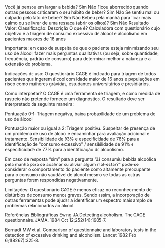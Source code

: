 Você já pensou em largar a bebida?
Sim
Não
Ficou aborrecido quando outras pessoas criticaram o seu hábito de beber?
Sim
Não
Se sentiu mal ou culpado pelo fato de beber?
Sim
Não
Bebeu pela manhã para ficar mais calmo ou se livrar de uma ressaca (abrir os olhos)?
Sim
Não
Resultado
Valor:
Classificação:
Descrição
O que é?
Calculadora com questionário cujo objetivo é a triagem de consumo excessivo de álcool e alcoolismo em pacientes maiores de 16 anos.

Importante: em caso de suspeita de que o paciente esteja minimizando seu uso de álcool, fazer mais perguntas qualitativas (ou seja, sobre quantidade, frequência, padrão de consumo) para determinar melhor a natureza e a extensão do problema.

Indicações de uso:
O questionário CAGE é indicado para triagem de todos pacientes que ingerem álcool com idade maior de 16 anos e populações em risco como mulheres grávidas, estudantes universitários e presidiários.

Como interpretar?
O CAGE é uma ferramenta de triagem, e como medida de rastreio não pretende fornecer um diagnóstico. O resultado deve ser interpretado da seguinte maneira:

Pontuação 0-1: Triagem negativa, baixa probabilidade de um problema de uso de álcool.

Pontuação maior ou igual a 2: Triagem positiva. Suspeitar de presença de um problema de uso de álcool e encaminhar para avaliação adicional e tratamento. Sensibilidade de 93% e especificidade de 76% para a identificação de "consumo excessivo" / sensibilidade de 91% e especificidade de 77% para a identificação do alcoolismo.

Em caso de resposta “sim” para a pergunta “Já consumiu bebida alcoólica pela manhã para se acalmar ou aliviar algum mal-estar?” pode-se considerar o comportamento do paciente como altamente preocupante para o consumo não saudável de álcool mesmo se todas as outras perguntas forem respondidas negativamente.

Limitações:
O questionário CAGE é menos eficaz no reconhecimento de distúrbios de consumo menos graves. Sendo assim, a incorporação de outras ferramentas pode ajudar a identificar um espectro mais amplo de problemas relacionados ao álcool.

Referências Bibliográficas
Ewing JA.Detecting alcoholism. The CAGE questionnaire. JAMA. 1984 Oct 12;252(14):1905-7.

Bernadt MW et al. Comparison of questionnaire and laboratory tests in the detection of excessive drinking and alcoholism. Lancet 1982 Feb 6;1(8267):325-8.
